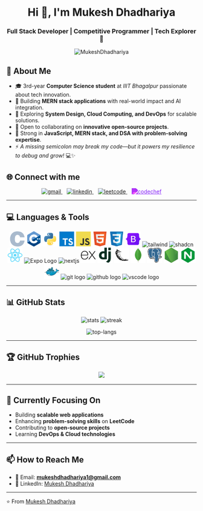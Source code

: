 <h1 align="center">Hi 👋, I'm Mukesh Dhadhariya</h1>
<h3 align="center">Full Stack Developer | Competitive Programmer | Tech Explorer 🚀</h3>

<p align="center">
  <img src="https://komarev.com/ghpvc/?username=MukeshDhadhariya&label=Profile%20views&color=0e75b6&style=flat" alt="MukeshDhadhariya" />
</p>

## 🚀 About Me  

- 🎓 3rd-year **Computer Science student** at *IIIT Bhagalpur* passionate about tech innovation.  
- 🔭 Building **MERN stack applications** with real-world impact and AI integration.  
- 🌱 Exploring **System Design, Cloud Computing, and DevOps** for scalable solutions.  
- 👯 Open to collaborating on **innovative open-source projects**.  
- 💬 Strong in **JavaScript, MERN stack, and DSA with problem-solving expertise**.  
- ⚡ *A missing semicolon may break my code—but it powers my resilience to debug and grow!* 💻✨  

## 🌐 Connect with me  
<p align="center">
  <!-- Gmail -->
  <a href="mailto:mukeshdhadhariya1@gmail.com" target="_blank">
    <img src="https://cdn-icons-png.flaticon.com/512/732/732200.png" alt="gmail" height="40" width="40"/>
  </a>&nbsp;&nbsp;

  <!-- LinkedIn (fixed URL) -->
  <a href="https://www.linkedin.com/in/mukesh-dhadhariya-5a4b99290/" target="_blank">
    <img src="https://cdn.jsdelivr.net/gh/devicons/devicon/icons/linkedin/linkedin-original.svg" alt="linkedin" height="40" width="40"/>
  </a>&nbsp;&nbsp;

  <!-- LeetCode -->
  <a href="https://leetcode.com/u/mukeshhdhadhariya/" target="_blank">
    <img src="https://raw.githubusercontent.com/rahuldkjain/github-profile-readme-generator/master/src/images/icons/Social/leet-code.svg" alt="leetcode" height="40" width="40"/>
  </a>&nbsp;&nbsp;

  <!-- CodeChef (fixed URL + purple color) -->
  <a href="https://www.codechef.com/users/its_hunter" target="_blank">
    <img src="https://img.icons8.com/ios-filled/50/000000/codechef.png" 
         alt="codechef" height="40" width="40" 
         style="filter: invert(31%) sepia(89%) saturate(7500%) hue-rotate(265deg) brightness(95%) contrast(105%);" />
  </a>
</p>

---

## 💻 Languages & Tools  
<p align="center">
  <!-- Core -->
  <img src="https://raw.githubusercontent.com/devicons/devicon/master/icons/c/c-original.svg" alt="c" width="40" height="40"/>
  <img src="https://raw.githubusercontent.com/devicons/devicon/master/icons/cplusplus/cplusplus-original.svg" alt="cplusplus" width="40" height="40"/>
  <img src="https://raw.githubusercontent.com/devicons/devicon/master/icons/python/python-original.svg" alt="python" width="40" height="40"/>
  <img src="https://raw.githubusercontent.com/devicons/devicon/master/icons/typescript/typescript-original.svg" 
     alt="typescript" width="40" height="40"/>
  <img src="https://raw.githubusercontent.com/devicons/devicon/master/icons/javascript/javascript-original.svg" alt="javascript" width="40" height="40"/>

  <!-- Web -->
  <img src="https://raw.githubusercontent.com/devicons/devicon/master/icons/html5/html5-original.svg" alt="html5" width="40" height="40"/>
  <img src="https://raw.githubusercontent.com/devicons/devicon/master/icons/css3/css3-original.svg" alt="css3" width="40" height="40"/>
  <img src="https://raw.githubusercontent.com/devicons/devicon/master/icons/bootstrap/bootstrap-original.svg" alt="bootstrap" width="40" height="40"/>
  <img src="https://www.vectorlogo.zone/logos/tailwindcss/tailwindcss-icon.svg" alt="tailwind" width="40" height="40"/>
  <img src="https://ui.shadcn.com/favicon.ico" alt="shadcn" width="40" height="40"/>

  <!-- Frameworks -->
  <img src="https://raw.githubusercontent.com/devicons/devicon/master/icons/react/react-original.svg" alt="react" width="40" height="40"/>
  <img src="https://raw.githubusercontent.com/expo/expo/main/.github/resources/banner.png" alt="Expo Logo" width="40" height="40" />
  <img src="https://cdn.worldvectorlogo.com/logos/next-js.svg" alt="nextjs" width="40" height="40"/>
  <img src="https://raw.githubusercontent.com/devicons/devicon/master/icons/express/express-original.svg" alt="express" width="40" height="40"/>
  <img src="https://raw.githubusercontent.com/devicons/devicon/master/icons/django/django-plain.svg" alt="django" width="40" height="40"/>
  <img src="https://raw.githubusercontent.com/devicons/devicon/master/icons/flask/flask-original.svg" alt="flask" width="40" height="40"/>

  <!-- Database & Infra -->
  <img src="https://raw.githubusercontent.com/devicons/devicon/master/icons/mongodb/mongodb-original.svg" alt="mongodb" width="40" height="40"/>
  <img src="https://raw.githubusercontent.com/devicons/devicon/master/icons/postgresql/postgresql-original.svg" alt="PostgreSQL" width="40" height="40" />
  <img src="https://raw.githubusercontent.com/devicons/devicon/master/icons/nodejs/nodejs-original.svg" alt="nodejs" width="40" height="40"/>
  <img src="https://raw.githubusercontent.com/devicons/devicon/master/icons/nginx/nginx-original.svg" alt="nginx" width="40" height="40"/>
  <img src="https://raw.githubusercontent.com/devicons/devicon/master/icons/docker/docker-original.svg" alt="docker" width="40" height="40"/>
  <img src="https://cdn.jsdelivr.net/gh/devicons/devicon/icons/git/git-original.svg" height="30" alt="git logo"  />
  <img src="https://cdn.jsdelivr.net/gh/devicons/devicon/icons/github/github-original.svg" height="40" alt="github logo"  />
  <img src="https://cdn.jsdelivr.net/gh/devicons/devicon/icons/vscode/vscode-original.svg" height="40" alt="vscode logo"  />
</p>

---

## 📊 GitHub Stats  
<p align="center">
  <img src="https://github-readme-stats.vercel.app/api?username=MukeshDhadhariya&show_icons=true&theme=tokyonight" alt="stats" />
  <img src="https://github-readme-streak-stats.herokuapp.com/?user=MukeshDhadhariya&theme=tokyonight" alt="streak"/>
</p>

<p align="center">
  <img src="https://github-readme-stats.vercel.app/api/top-langs/?username=MukeshDhadhariya&layout=compact&theme=tokyonight" alt="top-langs"/>
</p>

---

## 🏆 GitHub Trophies  
<p align="center">
  <img src="https://github-profile-trophy.vercel.app/?username=MukeshDhadhariya&theme=onedark&no-frame=true&row=1" />
</p>

---

## 🎯 Currently Focusing On  
- Building **scalable web applications**  
- Enhancing **problem-solving skills** on **LeetCode**  
- Contributing to **open-source projects**  
- Learning **DevOps & Cloud technologies**  

---

## 📫 How to Reach Me  
- 📧 Email: **mukeshdhadhariya1@gmail.com**  
- 💼 LinkedIn: [Mukesh Dhadhariya](https://www.linkedin.com/in/mukesh-dhadhariya-5a4b99290/)  

---

⭐️ From [Mukesh Dhadhariya](https://github.com/mukeshdhadhariya)
